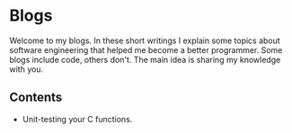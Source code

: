 # Blogs

Welcome to my blogs. In these short writings I explain some topics about software engineering that helped me become a better programmer. Some blogs include code, others don't. The main idea is sharing my knowledge with you.

## Contents

- Unit-testing your C functions.